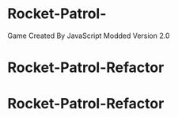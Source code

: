 # Rocket-Patrol-
Game Created By JavaScript 
Modded Version 2.0
# Rocket-Patrol-Refactor
# Rocket-Patrol-Refactor
